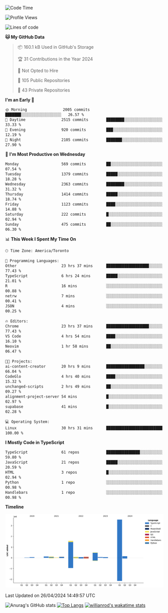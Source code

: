<!--START_SECTION:waka-->
![Code Time](http://img.shields.io/badge/Code%20Time-1%2C481%20hrs%208%20mins-blue)

![Profile Views](http://img.shields.io/badge/Profile%20Views-0-blue)

![Lines of code](https://img.shields.io/badge/From%20Hello%20World%20I%27ve%20Written-6.5%20million%20lines%20of%20code-blue)

**🐱 My GitHub Data** 

> 📦 160.1 kB Used in GitHub's Storage 
 > 
> 🏆 31 Contributions in the Year 2024
 > 
> 🚫 Not Opted to Hire
 > 
> 📜 105 Public Repositories 
 > 
> 🔑 43 Private Repositories 
 > 
**I'm an Early 🐤** 

```text
🌞 Morning                2005 commits        ███████░░░░░░░░░░░░░░░░░░   26.57 % 
🌆 Daytime                2515 commits        ████████░░░░░░░░░░░░░░░░░   33.33 % 
🌃 Evening                920 commits         ███░░░░░░░░░░░░░░░░░░░░░░   12.19 % 
🌙 Night                  2105 commits        ███████░░░░░░░░░░░░░░░░░░   27.90 % 
```
📅 **I'm Most Productive on Wednesday** 

```text
Monday                   569 commits         ██░░░░░░░░░░░░░░░░░░░░░░░   07.54 % 
Tuesday                  1379 commits        █████░░░░░░░░░░░░░░░░░░░░   18.28 % 
Wednesday                2363 commits        ████████░░░░░░░░░░░░░░░░░   31.32 % 
Thursday                 1414 commits        █████░░░░░░░░░░░░░░░░░░░░   18.74 % 
Friday                   1123 commits        ████░░░░░░░░░░░░░░░░░░░░░   14.88 % 
Saturday                 222 commits         █░░░░░░░░░░░░░░░░░░░░░░░░   02.94 % 
Sunday                   475 commits         ██░░░░░░░░░░░░░░░░░░░░░░░   06.30 % 
```


📊 **This Week I Spent My Time On** 

```text
🕑︎ Time Zone: America/Toronto

💬 Programming Languages: 
Other                    23 hrs 37 mins      ███████████████████░░░░░░   77.43 % 
TypeScript               6 hrs 24 mins       █████░░░░░░░░░░░░░░░░░░░░   21.01 % 
R                        16 mins             ░░░░░░░░░░░░░░░░░░░░░░░░░   00.88 % 
netrw                    7 mins              ░░░░░░░░░░░░░░░░░░░░░░░░░   00.41 % 
JSON                     4 mins              ░░░░░░░░░░░░░░░░░░░░░░░░░   00.25 % 

🔥 Editors: 
Chrome                   23 hrs 37 mins      ███████████████████░░░░░░   77.43 % 
VS Code                  4 hrs 54 mins       ████░░░░░░░░░░░░░░░░░░░░░   16.10 % 
Neovim                   1 hr 58 mins        ██░░░░░░░░░░░░░░░░░░░░░░░   06.47 % 

🐱‍💻 Projects: 
ai-content-creator       20 hrs 9 mins       █████████████████░░░░░░░░   66.04 % 
CodeGlo                  4 hrs 40 mins       ████░░░░░░░░░░░░░░░░░░░░░   15.32 % 
unchanged-scripts        2 hrs 49 mins       ██░░░░░░░░░░░░░░░░░░░░░░░   09.27 % 
alignment-project-server 54 mins             █░░░░░░░░░░░░░░░░░░░░░░░░   02.97 % 
supabase                 41 mins             █░░░░░░░░░░░░░░░░░░░░░░░░   02.28 % 

💻 Operating System: 
Linux                    30 hrs 31 mins      █████████████████████████   100.00 % 
```

**I Mostly Code in TypeScript** 

```text
TypeScript               61 repos            ███████████████░░░░░░░░░░   59.80 % 
JavaScript               21 repos            █████░░░░░░░░░░░░░░░░░░░░   20.59 % 
HTML                     3 repos             █░░░░░░░░░░░░░░░░░░░░░░░░   02.94 % 
Python                   1 repo              ░░░░░░░░░░░░░░░░░░░░░░░░░   00.98 % 
Handlebars               1 repo              ░░░░░░░░░░░░░░░░░░░░░░░░░   00.98 % 
```



**Timeline**

![Lines of Code chart](https://raw.githubusercontent.com/wise-introvert/wise-introvert/master/assets/bar_graph.png)


 Last Updated on 26/04/2024 14:49:57 UTC
<!--END_SECTION:waka-->

![Anurag's GitHub stats](https://github-readme-stats.vercel.app/api?username=wise-introvert&count_private=true&show_icons=true)
[![Top Langs](https://github-readme-stats.vercel.app/api/top-langs/?username=wise-introvert&langs_count=10)](https://github.com/anuraghazra/github-readme-stats)
[![willianrod's wakatime stats](https://github-readme-stats.vercel.app/api/wakatime?username=wiseintrovert)](https://github.com/anuraghazra/github-readme-stats)
